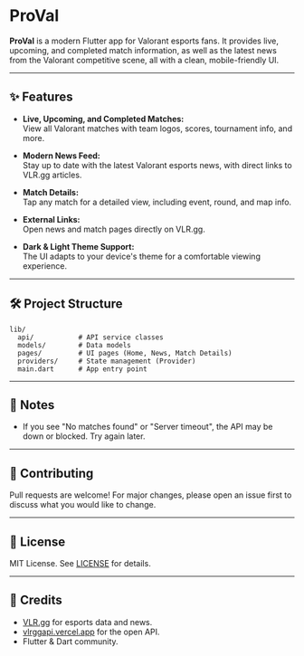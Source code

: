 # ProVal

**ProVal** is a modern Flutter app for Valorant esports fans. It provides live, upcoming, and completed match information, as well as the latest news from the Valorant competitive scene, all with a clean, mobile-friendly UI.

---

## ✨ Features

- **Live, Upcoming, and Completed Matches:**  
  View all Valorant matches with team logos, scores, tournament info, and more.

- **Modern News Feed:**  
  Stay up to date with the latest Valorant esports news, with direct links to VLR.gg articles.

- **Match Details:**  
  Tap any match for a detailed view, including event, round, and map info.

- **External Links:**  
  Open news and match pages directly on VLR.gg.

- **Dark & Light Theme Support:**  
  The UI adapts to your device's theme for a comfortable viewing experience.

---

## 🛠️ Project Structure

```plaintext
lib/
  api/           # API service classes
  models/        # Data models
  pages/         # UI pages (Home, News, Match Details)
  providers/     # State management (Provider)
  main.dart      # App entry point
```

---

## 📝 Notes

- If you see "No matches found" or "Server timeout", the API may be down or blocked. Try again later.

---

## 🤝 Contributing

Pull requests are welcome! For major changes, please open an issue first to discuss what you would like to change.

---

## 📄 License

MIT License. See [LICENSE](LICENSE) for details.

---

## 🙏 Credits

- [VLR.gg](https://vlr.gg) for esports data and news.
- [vlrggapi.vercel.app](https://vlrggapi.vercel.app) for the open API.
- Flutter & Dart community.
